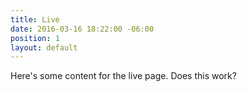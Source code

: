 ```yaml
---
title: Live
date: 2016-03-16 18:22:00 -06:00
position: 1
layout: default
---
```


Here's some content for the live page. Does this work?
